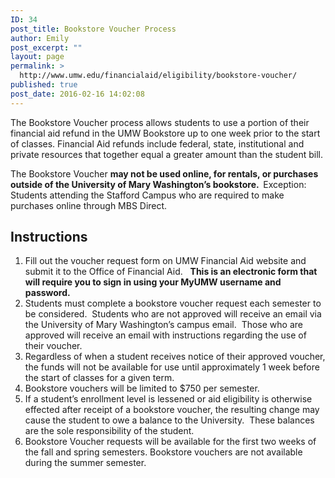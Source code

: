 ```yaml
---
ID: 34
post_title: Bookstore Voucher Process
author: Emily
post_excerpt: ""
layout: page
permalink: >
  http://www.umw.edu/financialaid/eligibility/bookstore-voucher/
published: true
post_date: 2016-02-16 14:02:08
---
```

The Bookstore Voucher process allows students to use a portion of their financial aid refund in the UMW Bookstore up to one week prior to the start of classes. Financial Aid refunds include federal, state, institutional and private resources that together equal a greater amount than the student bill.

The Bookstore Voucher <strong>may not be used online, for rentals, or purchases outside of the University of Mary Washington’s bookstore.  </strong>Exception: Students attending the Stafford Campus who are required to make purchases online through MBS Direct.
<h2>Instructions</h2>
<ol>
 	<li>Fill out the voucher request form on UMW Financial Aid website and submit it to the Office of Financial Aid.   <strong>This is an electronic form that will require you to sign in using your MyUMW username and password.</strong></li>
 	<li>Students must complete a bookstore voucher request each semester to be considered.  Students who are not approved will receive an email via the University of Mary Washington’s campus email.  Those who are approved will receive an email with instructions regarding the use of their voucher.</li>
 	<li>Regardless of when a student receives notice of their approved voucher, the funds will not be available for use until approximately 1 week before the start of classes for a given term.</li>
 	<li>Bookstore vouchers will be limited to $750 per semester.</li>
 	<li>If a student’s enrollment level is lessened or aid eligibility is otherwise effected after receipt of a bookstore voucher, the resulting change may cause the student to owe a balance to the University.  These balances are the sole responsibility of the student.</li>
 	<li>Bookstore Voucher requests will be available for the first two weeks of the fall and spring semesters. Bookstore vouchers are not available during the summer semester.</li>
</ol>